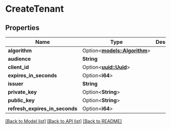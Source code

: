 # CreateTenant

## Properties

Name | Type | Description | Notes
------------ | ------------- | ------------- | -------------
**algorithm** | Option<[**models::Algorithm**](Algorithm.md)> |  | [optional]
**audience** | **String** |  | 
**client_id** | Option<[**uuid::Uuid**](uuid::Uuid.md)> |  | [optional]
**expires_in_seconds** | Option<**i64**> |  | [optional]
**issuer** | **String** |  | 
**private_key** | Option<**String**> |  | [optional]
**public_key** | Option<**String**> |  | [optional]
**refresh_expires_in_seconds** | Option<**i64**> |  | [optional]

[[Back to Model list]](../README.md#documentation-for-models) [[Back to API list]](../README.md#documentation-for-api-endpoints) [[Back to README]](../README.md)



